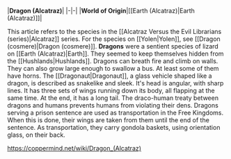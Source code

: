 |**Dragon (Alcatraz)**|
|-|-|
|**World of Origin**|[[Earth (Alcatraz)\|Earth (Alcatraz)]]|

This article refers to the species in the [[Alcatraz Versus the Evil Librarians (series)\|Alcatraz]] series. For the species on [[Yolen\|Yolen]], see [[Dragon (cosmere)\|Dragon (cosmere)]].
**Dragons** were a sentient species of lizard on [[Earth (Alcatraz)\|Earth]]. They seemed to keep themselves hidden from the [[Hushlands\|Hushlands]].
Dragons can breath fire and climb on walls. They can also grow large enough to swallow a bus. At least some of them have horns. The [[Dragonaut\|Dragonaut]], a glass vehicle shaped like a dragon, is described as snakelike and sleek. It's head is angular, with sharp lines. It has three sets of wings running down its body, all flapping at the same time. At the end, it has a long tail.
The draco-human treaty between dragons and humans prevents humans from violating their dens. Dragons serving a prison sentence are used as transportation in the Free Kingdoms. When this is done, their wings are taken from them until the end of the sentence. As transportation, they carry gondola baskets, using orientation glass, on their back.



https://coppermind.net/wiki/Dragon_(Alcatraz)